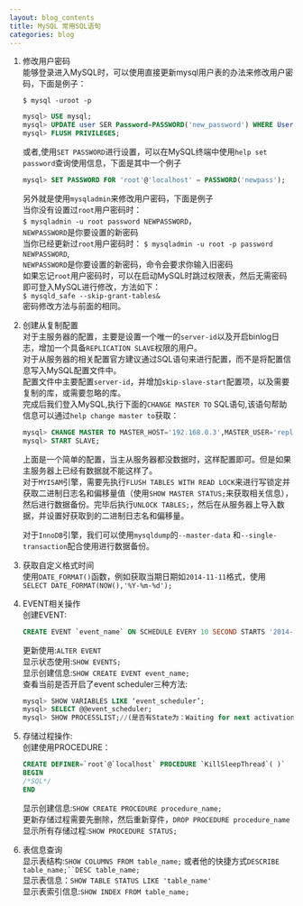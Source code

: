 ```yaml
---
layout: blog_contents
title: MySQL 常用SQL语句
categories: blog
---
```


1. 修改用户密码  
    能够登录进入MySQL时，可以使用直接更新mysql用户表的办法来修改用户密码，下面是例子：  

    `$ mysql -uroot -p` 
 
    ```sql
    mysql> USE mysql;   
    mysql> UPDATE user SER Password=PASSWORD('new_password') WHERE User='user_name';   
    mysql> FLUSH PRIVILEGES;   
    ```

    或者,使用`SET PASSWORD`进行设置，可以在MySQL终端中使用`help set password`查询使用信息，下面是其中一个例子

    ```sql
    mysql> SET PASSWORD FOR 'root'@'localhost' = PASSWORD('newpass');
    ```

    另外就是使用`mysqladmin`来修改用户密码，下面是例子    
    当你没有设置过`root`用户密码时：   
    `$ mysqladmin -u root password NEWPASSWORD`，  
    `NEWPASSWORD`是你要设置的新密码  
    当你已经更新过`root`用户密码时：
    `$ mysqladmin -u root -p password NEWPASSWORD`,   
    `NEWPASSWORD`是你要设置的新密码，命令会要求你输入旧密码  
    如果忘记`root`用户密码时，可以在启动MySQL时跳过权限表，然后无需密码即可登入MySQL进行修改，方法如下：  
    `$ mysqld_safe --skip-grant-tables&`  
    密码修改方法与前面的相同。

2. 创建从复制配置    
    对于主服务器的配置，主要是设置一个唯一的`server-id`以及开启binlog日志，增加一个具备`REPLICATION SLAVE`权限的用户。  
    对于从服务器的相关配置官方建议通过SQL语句来进行配置，而不是将配置信息写入MySQL配置文件中。  
    配置文件中主要配置`server-id`，并增加`skip-slave-start`配置项，以及需要复制的库，或需要忽略的库。   
    完成后我们登入MySQL,执行下面的`CHANGE MASTER TO` SQL语句,该语句帮助信息可以通过`help change master to`获取：  

    ```sql
    mysql> CHANGE MASTER TO MASTER_HOST='192.168.0.3',MASTER_USER='replication',MASTER_PASSWORD='password',MASTER_PORT=3306, MASTER_CONNECT_RETRY=10;   
    mysql> START SLAVE;   
    ```

    上面是一个简单的配置，当主从服务器都没数据时，这样配置即可。但是如果主服务器上已经有数据就不能这样了。   
    对于`MYISAM`引擎，需要先执行`FLUSH TABLES WITH READ LOCK`来进行写锁定并获取二进制日志名和偏移量值（使用`SHOW MASTER STATUS;`来获取相关信息），然后进行数据备份。完毕后执行`UNLOCK TABLES;`，然后在从服务器上导入数据，并设置好获取到的二进制日志名和偏移量。

    对于`InnoDB`引擎，我们可以使用`mysqldump`的`--master-data` 和`--single-transaction`配合使用进行数据备份。

3. 获取自定义格式时间   
    使用`DATE_FORMAT()`函数，例如获取当期日期如`2014-11-11`格式，使用   
    `SELECT DATE_FORMAT(NOW(),'%Y-%m-%d');`  

4. EVENT相关操作  
    创建EVENT:  
 
    ```SQL
    CREATE EVENT `event_name` ON SCHEDULE EVERY 10 SECOND STARTS '2014-07-18 15:01:40' ON COMPLETION NOT PRESERVE ENABLE DO CALL KillSleepThread()
    ```   

    更新使用:`ALTER EVENT`   
    显示状态使用:`SHOW EVENTS;`    
    显示创建信息:`SHOW CREATE EVENT event_name;`   
    查看当前是否开启了event scheduler三种方法:   

    ```sql
    mysql> SHOW VARIABLES LIKE ‘event_scheduler’;  
    mysql> SELECT @@event_scheduler;  
    mysql> SHOW PROCESSLIST;//(是否有State为：Waiting for next activation的进程，User为event_scheduler)  
    ```

5. 存储过程操作:   
    创建使用PROCEDURE：  

    ```sql
    CREATE DEFINER=`root`@`localhost` PROCEDURE `KillSleepThread`( )`  
    BEGIN  
    /*SQL*/   
    END   
    ```  

    显示创建信息:`SHOW CREATE PROCEDURE procedure_name;`   
    更新存储过程需要先删除，然后重新穿件，`DROP PROCEDURE procedure_name`   
    显示所有存储过程:`SHOW PROCEDURE STATUS;`  
 
6. 表信息查询   
    显示表结构:`SHOW COLUMNS FROM table_name;` 或者他的快捷方式`DESCRIBE table_name;``DESC table_name;`   
    显示表信息：`SHOW TABLE STATUS LIKE 'table_name'`    
    显示表索引信息:`SHOW INDEX FROM table_name;`    
    